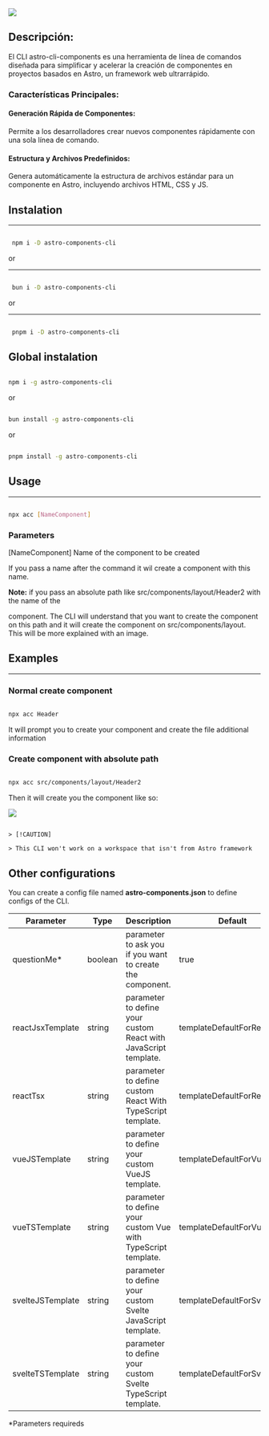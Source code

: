   

<img src="https://mdgzcgkcwpqlkyorzjqf.supabase.co/storage/v1/object/public/bucket-packages/347shots_so.png?t=2024-01-29T20%3A27%3A15.754Z" />

  
## Descripción:

El CLI astro-cli-components es una herramienta de línea de comandos diseñada para simplificar y acelerar la creación de componentes en proyectos basados en Astro, un framework web ultrarrápido.


### Características Principales:

#### Generación Rápida de Componentes:


Permite a los desarrolladores crear nuevos componentes rápidamente con una sola línea de comando.

  

#### Estructura y Archivos Predefinidos:

  

Genera automáticamente la estructura de archivos estándar para un componente en Astro, incluyendo archivos HTML, CSS y JS.

  

## Instalation

******

```bash

 npm i -D astro-components-cli

```

or

******

```bash

 bun i -D astro-components-cli

```

or

******

```bash

 pnpm i -D astro-components-cli

```

  

## Global instalation

  

```bash

npm i -g astro-components-cli

```

or

```bash

bun install -g astro-components-cli

```

or

```bash

pnpm install -g astro-components-cli

```

  
  

## Usage

************

```bash

npx acc [NameComponent]

```

  

### Parameters

  

[NameComponent] Name of the component to be created

  

If you pass a name after the command it wil create a component with this name.

  

**Note:** if you pass an absolute path like src/components/layout/Header2 with the name of the

component. The CLI will understand that you want to create the component on this path and it will create the component on src/components/layout. This will be more explained with an image.

  

## Examples

******

### Normal create component

  

```bash

npx acc Header

```

  

It will prompt you to create your component and create the file additional information

  

### Create component with absolute path

  

```bash

npx acc src/components/layout/Header2

```

  

Then it will create you the component like so:

  

<img src="https://mdgzcgkcwpqlkyorzjqf.supabase.co/storage/v1/object/public/bucket-packages/file_explorer.png" />

  
  

```

> [!CAUTION]

> This CLI won't work on a workspace that isn't from Astro framework  

```

## Other configurations

You can create a config file named <b>astro-components.json</b> to define configs of the CLI.

| Parameter 	| Type 	| Description 	| Default 	|
|---	|---	|---	|---	|
| questionMe* 	| boolean 	| parameter to ask you if you want to create the component. 	| true 	|
| reactJsxTemplate 	| string 	| parameter to define your custom React with JavaScript template. 	| templateDefaultForReactJsx 	|
| reactTsx 	| string 	| parameter to define custom React With TypeScript template. 	| templateDefaultForReactTsx 	|
| vueJSTemplate 	| string 	| parameter to define your custom VueJS template. 	| templateDefaultForVueJs 	|
| vueTSTemplate 	| string 	| parameter to define your custom Vue with TypeScript template. 	| templateDefaultForVueTs 	|
| svelteJSTemplate 	| string 	| parameter to define your custom Svelte JavaScript template. 	| templateDefaultForSvelteJS 	|
| svelteTSTemplate 	| string 	| parameter to define your custom Svelte TypeScript template. 	| templateDefaultForSvelteTS 	|

*Parameters requireds